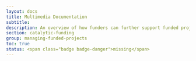 ```yaml
---
layout: docs
title: Multimedia Documentation
subtitle:
description: An overview of how funders can further support funded projects through documentation. Provides insights into the benefits to grantee and to the program as a whole, which benefits from professional documentation materials for storytelling and marketing purposes. Useful for funders looking to supplement their investments through alternative forms of grantee support.
section: catalytic-funding
group: managing-funded-projects
toc: true
status: <span class="badge badge-danger">missing</span>
---
```


<!--
## Overview

asdf

{% capture thinking-questions %}
### Thinking Questions

* asdf
{% endcapture %}
{% include docs/thinking-questions.html content=thinking-questions %}

### Getting Started

* asdf

## Step-by-Step Process

## Recommendations

### Methods We Love

:heart: **asdf.** asdf

:heart: **asdf.** asdf

### Alternative Approaches

:bulb: **asdf.** asdf

:bulb: **asdf.** asdf

### Cautionary Tales

:warning: **asdf.** asdf

:warning: **asdf.** asdf

-->
